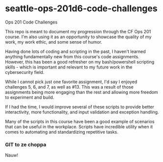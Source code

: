 # seattle-ops-201d6-code-challenges
Ops 201 Code Challenges

This repo is meant to document my progression through the CF Ops 201 course. I'm also using it as an opportunity to showcase the quality of my work, my work ethic, and some sense of humor.

Having done lots of coding and scripting in the past, I haven't learned anything fundamentally new from this course's code assignments. However, this has been a good refresher on my bash/powershell scripting skills - which is important and relevant to my future work in the cybersecurity field.

While I cannot pick just one favorite assignment, I'd say I enjoyed challenges 5, 6, and 7, as well as #13. This was a result of those assignments being more engaging than the rest and allowing more freedom to experiment and build.

If I had the time, I would improve several of these scripts to provide better interactivity, more functionality, and input validation and exception handling.

Many of the scripts in this course have been a good example of scenarios that can be useful in the workplace. Scripts have incredible utility when it comes to automating and standardizing repetitive tasks.



### GIT to ze choppa
Nauw!
